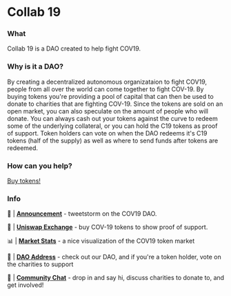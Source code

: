 # Collab 19

### What

Collab 19 is a DAO created to help fight COV19.

### Why is it a DAO?

By creating a decentralized autonomous organizataion to fight COV19, people from all over the world can come together to fight COV-19. By buying tokens you're providing a pool of capital that can then be used to donate to charities that are fighting COV-19. Since the tokens are sold on an open market, you can also speculate on the amount of people who will donate. You can always cash out your tokens against the curve to redeem some of the underlying collateral, or you can hold the C19 tokens as proof of support. Token holders can vote on when the DAO redeems it's C19 tokens (half of the supply) as well as where to send funds after tokens are redeemed.  

### How can you help?

[Buy tokens!](https://uniswap.exchange/swap/0x87d7b6CfAaeC5988FB17AbAEe4C16C3a79ceceB0)

### Info

📢 | [**Announcement**](TBD) - tweetstorm on the COV19 DAO.

🦄 | [**Uniswap Exchange**](https://uniswap.exchange/swap/0x87d7b6CfAaeC5988FB17AbAEe4C16C3a79ceceB0) - buy COV-19 tokens to show proof of support.

📊 | [**Market Stats**](https://uniswap.info/token/0x87d7b6CfAaeC5988FB17AbAEe4C16C3a79ceceB0) - a nice visualization of the COV19 token market

🤖 | [**DAO Address**](https://mainnet.aragon.org/#/collab19/home/) - check out our DAO, and if you're a token holder, vote on the charities to support

💬 | [**Community Chat**](https://t.me/joinchat/P1SFk1ia1rhqHn_P5YXdDA) - drop in and say hi, discuss charities to donate to, and get involved!

